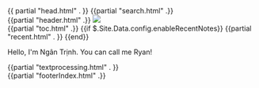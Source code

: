 <!DOCTYPE html>
<html lang="en">
{{ partial "head.html" . }}

<body>
{{partial "search.html" .}}
<div id="index" class="singlePage">
    {{partial "header.html" .}}
    <img id="banner" src="https://thdngan.github.io/quartz/banner.svg" />
    <div class="bio">
        <div class="writing-sidebar">
            <div class="delay t-3">
	            {{partial "toc.html" .}}
	            {{if $.Site.Data.config.enableRecentNotes}}
		                {{partial "recent.html" . }}
		        {{end}}
            </div>
        </div>
        <article>
            <p>Hello, I'm Ngân Trịnh. You can call me Ryan!</p>
            <div class="delay stagger">{{partial "textprocessing.html" . }}</div>
        </article>
    </div>
    <div class="delay t-4">
        {{partial "footerIndex.html" .}}
    </div>
</div>
</body>
</html>
